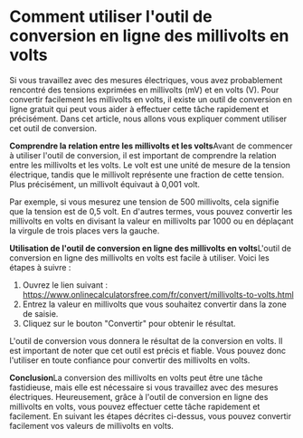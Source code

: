 Comment utiliser l'outil de conversion en ligne des millivolts en volts
=======================================================================

Si vous travaillez avec des mesures électriques, vous avez probablement rencontré des tensions exprimées en millivolts (mV) et en volts (V). Pour convertir facilement les millivolts en volts, il existe un outil de conversion en ligne gratuit qui peut vous aider à effectuer cette tâche rapidement et précisément. Dans cet article, nous allons vous expliquer comment utiliser cet outil de conversion.

**Comprendre la relation entre les millivolts et les volts**Avant de commencer à utiliser l'outil de conversion, il est important de comprendre la relation entre les millivolts et les volts. Le volt est une unité de mesure de la tension électrique, tandis que le millivolt représente une fraction de cette tension. Plus précisément, un millivolt équivaut à 0,001 volt.

Par exemple, si vous mesurez une tension de 500 millivolts, cela signifie que la tension est de 0,5 volt. En d'autres termes, vous pouvez convertir les millivolts en volts en divisant la valeur en millivolts par 1000 ou en déplaçant la virgule de trois places vers la gauche.

**Utilisation de l'outil de conversion en ligne des millivolts en volts**L'outil de conversion en ligne des millivolts en volts est facile à utiliser. Voici les étapes à suivre :

1. Ouvrez le lien suivant : <https://www.onlinecalculatorsfree.com/fr/convert/millivolts-to-volts.html>
2. Entrez la valeur en millivolts que vous souhaitez convertir dans la zone de saisie.
3. Cliquez sur le bouton "Convertir" pour obtenir le résultat.

L'outil de conversion vous donnera le résultat de la conversion en volts. Il est important de noter que cet outil est précis et fiable. Vous pouvez donc l'utiliser en toute confiance pour convertir des millivolts en volts.

**Conclusion**La conversion des millivolts en volts peut être une tâche fastidieuse, mais elle est nécessaire si vous travaillez avec des mesures électriques. Heureusement, grâce à l'outil de conversion en ligne des millivolts en volts, vous pouvez effectuer cette tâche rapidement et facilement. En suivant les étapes décrites ci-dessus, vous pouvez convertir facilement vos valeurs de millivolts en volts.